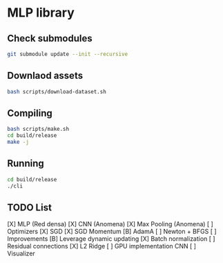 # MLP library

## Check submodules

```bash
git submodule update --init --recursive
```

## Downlaod assets

```bash
bash scripts/download-dataset.sh
```
## Compiling

```bash
bash scripts/make.sh
cd build/release
make -j
```

## Running 

```bash
cd build/release
./cli
```

## TODO List
[X] MLP (Red densa)
[X] CNN (Anomena)
[X] Max Pooling (Anomena)
[ ] Optimizers
    [X] SGD
    [X] SGD Momentum
    [B] AdamA
    [ ] Newton + BFGS
[ ] Improvements
    [B] Leverage dynamic updating
    [X] Batch normalization
    [ ] Residual connections
    [X] L2 Ridge
[ ] GPU implementation CNN
[ ] Visualizer
